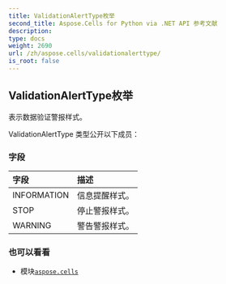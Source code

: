 ```yaml
---
title: ValidationAlertType枚举
second_title: Aspose.Cells for Python via .NET API 参考文献
description:
type: docs
weight: 2690
url: /zh/aspose.cells/validationalerttype/
is_root: false
---
```

## ValidationAlertType枚举
表示数据验证警报样式。



ValidationAlertType 类型公开以下成员：

### 字段
|字段|描述|
| :- | :- |
| INFORMATION |信息提醒样式。|
| STOP |停止警报样式。|
| WARNING |警告警报样式。|



### 也可以看看
* 模块[`aspose.cells`](..)
